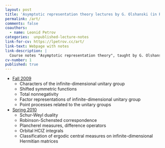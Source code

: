 ```yaml
---
layout: post
title: 'Asymptotic representation theory lectures by G. Olshanski (in Russian)'
permalink: /art/
comments: false
coauthors:
  - name: Leonid Petrov
categories:  unpublished-lecture-notes
link-for-cv: https://lpetrov.cc/art/
link-text: Webpage with notes
link-description: | 
  Course notes "Asymptotic representation theory", taught by G. Olshanski at the Independent University of Moscow, Fall 2009 and Spring 2010 (in Russian)
cv-number: 1
published: true
---
```


- [Fall 2009]({{site.storage_url}}/Olshanski_ART_course_1.pdf)
    - Characters of the infinite-dimensional unitary group
    - Shifted symmetric functions
    - Total nonnegativity
    - Factor representations of infinite-dimensional unitary group
    - Point processes related to the unitary groups
- [Spring 2010]({{site.storage_url}}/Olshanski_ART_course_2.pdf)
    - Schur-Weyl duality
    - Robinson-Schensted correspondence
    - Plancherel measures, difference operators
    - Orbital HCIZ integrals
    - Classification of ergodic central measures on infinite-dimensional Hermitian matrices
